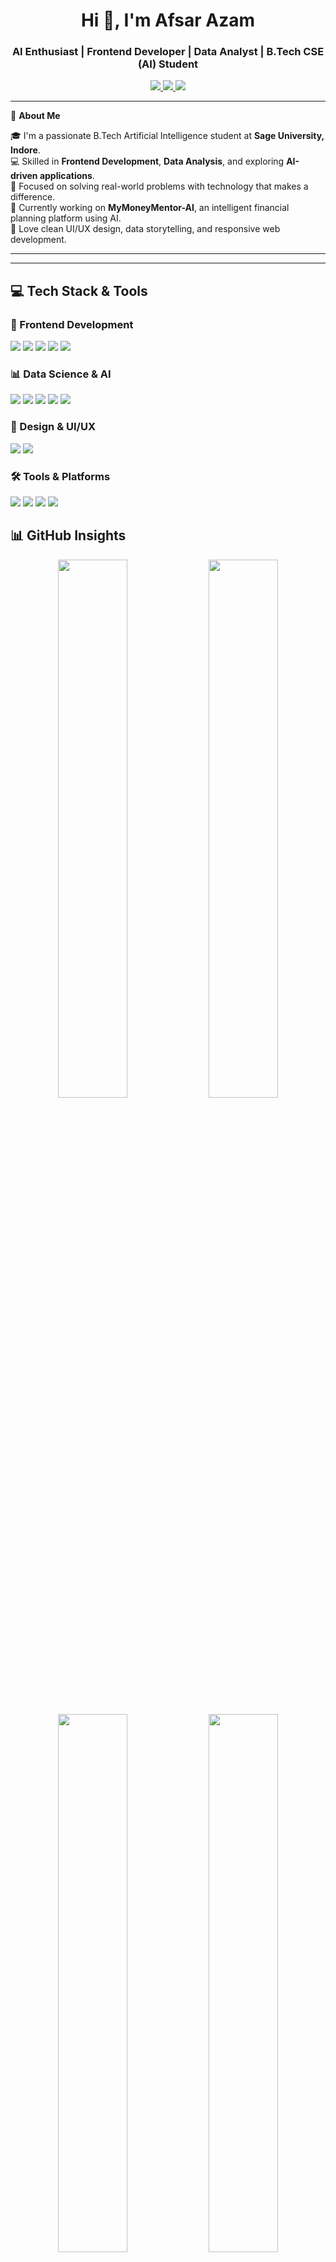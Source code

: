 <h1 align="center">Hi 👋, I'm Afsar Azam</h1>
<h3 align="center">AI Enthusiast | Frontend Developer | Data Analyst | B.Tech CSE (AI) Student</h3>

<p align="center">
  <a href="https://www.linkedin.com/in/afsar-azam-170046330" target="_blank">
    <img src="https://img.shields.io/badge/LinkedIn-blue?style=for-the-badge&logo=linkedin" />
  </a>
  <a href="https://github.com/Afsar426" target="_blank">
    <img src="https://img.shields.io/badge/GitHub-black?style=for-the-badge&logo=github" />
  </a>
  <a href="https://www.kaggle.com/afsarazam" target="_blank">
    <img src="https://img.shields.io/badge/Kaggle-20BEFF?style=for-the-badge&logo=kaggle&logoColor=white" />
  </a>
</p>

---

🚀 **About Me**

🎓 I'm a passionate B.Tech Artificial Intelligence student at **Sage University, Indore**.  
💻 Skilled in **Frontend Development**, **Data Analysis**, and exploring **AI-driven applications**.  
🧠 Focused on solving real-world problems with technology that makes a difference.  
🌱 Currently working on **MyMoneyMentor-AI**, an intelligent financial planning platform using AI.  
🎨 Love clean UI/UX design, data storytelling, and responsive web development.

---

---

## 💻 Tech Stack & Tools

### 🚀 Frontend Development
<p>
  <img src="https://img.shields.io/badge/HTML5-E34F26?style=for-the-badge&logo=html5&logoColor=white"/>
  <img src="https://img.shields.io/badge/CSS3-1572B6?style=for-the-badge&logo=css3&logoColor=white"/>
  <img src="https://img.shields.io/badge/JavaScript-F7DF1E?style=for-the-badge&logo=javascript&logoColor=black"/>
  <img src="https://img.shields.io/badge/TailwindCSS-06B6D4?style=for-the-badge&logo=tailwindcss&logoColor=white"/>
  <img src="https://img.shields.io/badge/React-20232A?style=for-the-badge&logo=react&logoColor=61DAFB"/>
</p>

### 📊 Data Science & AI
<p>
  <img src="https://img.shields.io/badge/Python-3776AB?style=for-the-badge&logo=python&logoColor=white"/>
  <img src="https://img.shields.io/badge/NumPy-013243?style=for-the-badge&logo=numpy&logoColor=white"/>
  <img src="https://img.shields.io/badge/Pandas-150458?style=for-the-badge&logo=pandas&logoColor=white"/>
  <img src="https://img.shields.io/badge/Matplotlib-0046A4?style=for-the-badge&logo=matplotlib&logoColor=white"/>
  <img src="https://img.shields.io/badge/Scikit--Learn-F7931E?style=for-the-badge&logo=scikit-learn&logoColor=white"/>
</p>

### 🎨 Design & UI/UX
<p>
  <img src="https://img.shields.io/badge/Figma-F24E1E?style=for-the-badge&logo=figma&logoColor=white"/>
  <img src="https://img.shields.io/badge/AdobeXD-FF61F6?style=for-the-badge&logo=adobexd&logoColor=white"/>
</p>

### 🛠️ Tools & Platforms
<p>
  <img src="https://img.shields.io/badge/Git-F05032?style=for-the-badge&logo=git&logoColor=white"/>
  <img src="https://img.shields.io/badge/GitHub-181717?style=for-the-badge&logo=github&logoColor=white"/>
  <img src="https://img.shields.io/badge/VSCode-007ACC?style=for-the-badge&logo=visual-studio-code&logoColor=white"/>
  <img src="https://img.shields.io/badge/Streamlit-FF4B4B?style=for-the-badge&logo=streamlit&logoColor=white"/>
</p>

## 📊 GitHub Insights

<p align="center">
  <img src="https://github-readme-stats.vercel.app/api?username=Afsar426&show_icons=true&theme=github_dark&hide_border=true&title_color=00FFBF&icon_color=00FFFF&text_color=C5C5C5&bg_color=000000" width="47%" />
  <img src="https://github-readme-streak-stats.herokuapp.com/?user=Afsar426&theme=dark&hide_border=true&stroke=00FFFF&ring=00FFBF&fire=FF00CC" width="47%" />
</p>

<p align="center">
  <img src="https://github-readme-stats.vercel.app/api/top-langs/?username=Afsar426&layout=compact&theme=github_dark&hide_border=true&title_color=00FFBF&text_color=C5C5C5&bg_color=000000" width="47%" />
  <img src="https://github-profile-summary-cards.vercel.app/api/cards/profile-details?username=Afsar426&theme=github_dark" width="47%" />
</p>

<p align="center">
  <img src="https://github-profile-trophy.vercel.app/?username=Afsar426&theme=darkhub&margin-w=10&margin-h=15&column=6&no-frame=true" />
</p>

## 🚀 Featured Projects

| Project | Description | Tech Stack | Live Demo / Code |
|--------|-------------|------------|------------------|
| 💸 **MyMoneyMentor-AI** | AI-powered personal finance assistant helping users with budget, saving & investment plans | `Python`, `AI`, `Machine Learning`, `Pandas`, `Flask`, `Frontend` | [🔗 GitHub](https://github.com/Afsar426/MyMoneyMentor-AI) |
| 🎬 **Netflix Data Analysis** | Visual & statistical data analysis of Netflix content trends | `Python`, `Pandas`, `Matplotlib`, `Seaborn` | [🔗 GitHub](https://github.com/Afsar426) *(add repo)* |
| 🛒 **Amazon Review Sentiment** | NLP project classifying product reviews using ML models | `Python`, `Scikit-learn`, `NLP`, `Streamlit` | [🔗 GitHub](https://github.com/Afsar426) *(add repo)* |
| 🦠 **COVID-19 Dashboard** | Interactive data visualization dashboard of COVID-19 global stats | `Plotly`, `Dash`, `Pandas`, `Python` | [🔗 GitHub](https://github.com/Afsar426) *(add repo)* |
| 🌐 **Personal Portfolio Website** | Fully responsive personal portfolio with animations and smooth UI | `HTML`, `CSS`, `JavaScript`, `GSAP`, `TailwindCSS` | [🌍 Live](https://afsar426.github.io) / [🔗 GitHub](https://github.com/Afsar426/Portfolio) |

---

🤝 **Let’s Connect**

I’m always open to collaborations, internships, and exciting project ideas!

📫 **Reach Me At:** 
<p align="center">
  <a href="mailto:afsarazam.dev@gmail.com">
    <img src="https://img.shields.io/badge/Email-D14836?style=for-the-badge&logo=gmail&logoColor=white" alt="Email Badge"/>
  </a>
  <a href="https://www.linkedin.com/in/afsar-azam-170046330" target="_blank">
    <img src="https://img.shields.io/badge/LinkedIn-0077B5?style=for-the-badge&logo=linkedin&logoColor=white" alt="LinkedIn Badge"/>
  </a>
  <a href="https://github.com/Afsar426" target="_blank">
    <img src="https://img.shields.io/badge/GitHub-181717?style=for-the-badge&logo=github&logoColor=white" alt="GitHub Badge"/>
  </a>
  <a href="https://www.kaggle.com/afsarazam" target="_blank">
    <img src="https://img.shields.io/badge/Kaggle-20BEFF?style=for-the-badge&logo=kaggle&logoColor=white" alt="Kaggle Badge"/>
  </a>
  <a href="https://x.com/afsarazam404" target="_blank">
    <img src="https://img.shields.io/badge/X-000000?style=for-the-badge&logo=twitter&logoColor=white" alt="X (Twitter) Badge"/>
  </a>
  <a href="https://www.instagram.com/_mknight__" target="_blank">
    <img src="https://img.shields.io/badge/Instagram-E4405F?style=for-the-badge&logo=instagram&logoColor=white" alt="Instagram Badge"/>
  </a>
</p>

⭐️ *"Turning ideas into code and data into impact."*
